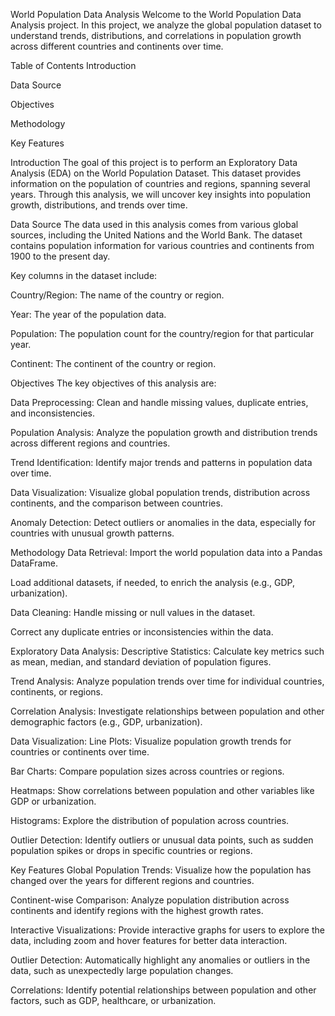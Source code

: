 World Population Data Analysis
Welcome to the World Population Data Analysis project. In this project, we analyze the global population dataset to understand trends, distributions, and correlations in population growth across different countries and continents over time.

Table of Contents
Introduction

Data Source

Objectives

Methodology

Key Features

Introduction
The goal of this project is to perform an Exploratory Data Analysis (EDA) on the World Population Dataset. This dataset provides information on the population of countries and regions, spanning several years. Through this analysis, we will uncover key insights into population growth, distributions, and trends over time.

Data Source
The data used in this analysis comes from various global sources, including the United Nations and the World Bank. The dataset contains population information for various countries and continents from 1900 to the present day.

Key columns in the dataset include:

Country/Region: The name of the country or region.

Year: The year of the population data.

Population: The population count for the country/region for that particular year.

Continent: The continent of the country or region.

Objectives
The key objectives of this analysis are:

Data Preprocessing: Clean and handle missing values, duplicate entries, and inconsistencies.

Population Analysis: Analyze the population growth and distribution trends across different regions and countries.

Trend Identification: Identify major trends and patterns in population data over time.

Data Visualization: Visualize global population trends, distribution across continents, and the comparison between countries.

Anomaly Detection: Detect outliers or anomalies in the data, especially for countries with unusual growth patterns.

Methodology
Data Retrieval:
Import the world population data into a Pandas DataFrame.

Load additional datasets, if needed, to enrich the analysis (e.g., GDP, urbanization).

Data Cleaning:
Handle missing or null values in the dataset.

Correct any duplicate entries or inconsistencies within the data.

Exploratory Data Analysis:
Descriptive Statistics: Calculate key metrics such as mean, median, and standard deviation of population figures.

Trend Analysis: Analyze population trends over time for individual countries, continents, or regions.

Correlation Analysis: Investigate relationships between population and other demographic factors (e.g., GDP, urbanization).

Data Visualization:
Line Plots: Visualize population growth trends for countries or continents over time.

Bar Charts: Compare population sizes across countries or regions.

Heatmaps: Show correlations between population and other variables like GDP or urbanization.

Histograms: Explore the distribution of population across countries.

Outlier Detection:
Identify outliers or unusual data points, such as sudden population spikes or drops in specific countries or regions.

Key Features
Global Population Trends: Visualize how the population has changed over the years for different regions and countries.

Continent-wise Comparison: Analyze population distribution across continents and identify regions with the highest growth rates.

Interactive Visualizations: Provide interactive graphs for users to explore the data, including zoom and hover features for better data interaction.

Outlier Detection: Automatically highlight any anomalies or outliers in the data, such as unexpectedly large population changes.

Correlations: Identify potential relationships between population and other factors, such as GDP, healthcare, or urbanization.
